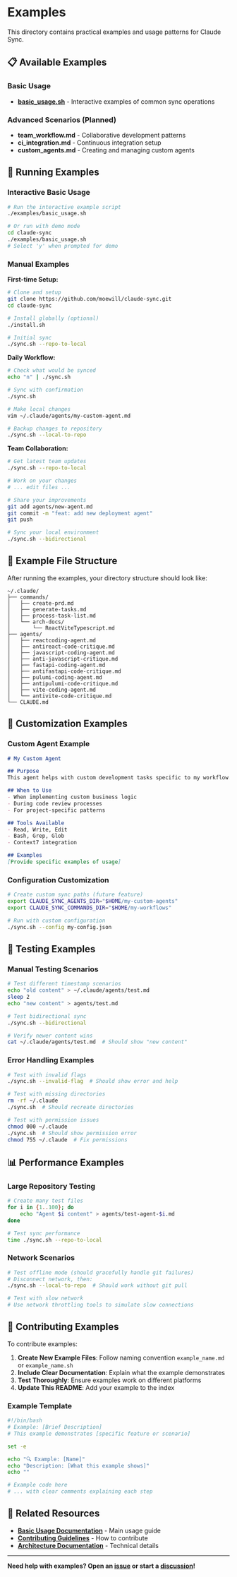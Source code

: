 # Examples

This directory contains practical examples and usage patterns for Claude Sync.

## 📋 Available Examples

### Basic Usage
- **[basic_usage.sh](basic_usage.sh)** - Interactive examples of common sync operations

### Advanced Scenarios (Planned)
- **team_workflow.md** - Collaborative development patterns
- **ci_integration.md** - Continuous integration setup
- **custom_agents.md** - Creating and managing custom agents

## 🚀 Running Examples

### Interactive Basic Usage
```bash
# Run the interactive example script
./examples/basic_usage.sh

# Or run with demo mode
cd claude-sync
./examples/basic_usage.sh
# Select 'y' when prompted for demo
```

### Manual Examples

**First-time Setup:**
```bash
# Clone and setup
git clone https://github.com/moewill/claude-sync.git
cd claude-sync

# Install globally (optional)
./install.sh

# Initial sync
./sync.sh --repo-to-local
```

**Daily Workflow:**
```bash
# Check what would be synced
echo "n" | ./sync.sh

# Sync with confirmation
./sync.sh

# Make local changes
vim ~/.claude/agents/my-custom-agent.md

# Backup changes to repository
./sync.sh --local-to-repo
```

**Team Collaboration:**
```bash
# Get latest team updates
./sync.sh --repo-to-local

# Work on your changes
# ... edit files ...

# Share your improvements
git add agents/new-agent.md
git commit -m "feat: add new deployment agent"
git push

# Sync your local environment
./sync.sh --bidirectional
```

## 📝 Example File Structure

After running the examples, your directory structure should look like:

```
~/.claude/
├── commands/
│   ├── create-prd.md
│   ├── generate-tasks.md
│   ├── process-task-list.md
│   └── arch-docs/
│       └── ReactViteTypescript.md
├── agents/
│   ├── reactcoding-agent.md
│   ├── antireact-code-critique.md
│   ├── javascript-coding-agent.md
│   ├── anti-javascript-critique.md
│   ├── fastapi-coding-agent.md
│   ├── antifastapi-code-critique.md
│   ├── pulumi-coding-agent.md
│   ├── antipulumi-code-critique.md
│   ├── vite-coding-agent.md
│   └── antivite-code-critique.md
└── CLAUDE.md
```

## 🔧 Customization Examples

### Custom Agent Example
```markdown
# My Custom Agent

## Purpose
This agent helps with custom development tasks specific to my workflow.

## When to Use
- When implementing custom business logic
- During code review processes
- For project-specific patterns

## Tools Available
- Read, Write, Edit
- Bash, Grep, Glob
- Context7 integration

## Examples
[Provide specific examples of usage]
```

### Configuration Customization
```bash
# Create custom sync paths (future feature)
export CLAUDE_SYNC_AGENTS_DIR="$HOME/my-custom-agents"
export CLAUDE_SYNC_COMMANDS_DIR="$HOME/my-workflows"

# Run with custom configuration
./sync.sh --config my-config.json
```

## 🧪 Testing Examples

### Manual Testing Scenarios
```bash
# Test different timestamp scenarios
echo "old content" > ~/.claude/agents/test.md
sleep 2
echo "new content" > agents/test.md

# Test bidirectional sync
./sync.sh --bidirectional

# Verify newer content wins
cat ~/.claude/agents/test.md  # Should show "new content"
```

### Error Handling Examples
```bash
# Test with invalid flags
./sync.sh --invalid-flag  # Should show error and help

# Test with missing directories
rm -rf ~/.claude
./sync.sh  # Should recreate directories

# Test with permission issues
chmod 000 ~/.claude
./sync.sh  # Should show permission error
chmod 755 ~/.claude  # Fix permissions
```

## 📊 Performance Examples

### Large Repository Testing
```bash
# Create many test files
for i in {1..100}; do
    echo "Agent $i content" > agents/test-agent-$i.md
done

# Test sync performance
time ./sync.sh --repo-to-local
```

### Network Scenarios
```bash
# Test offline mode (should gracefully handle git failures)
# Disconnect network, then:
./sync.sh --local-to-repo  # Should work without git pull

# Test with slow network
# Use network throttling tools to simulate slow connections
```

## 🤝 Contributing Examples

To contribute examples:

1. **Create New Example Files**: Follow naming convention `example_name.md` or `example_name.sh`
2. **Include Clear Documentation**: Explain what the example demonstrates
3. **Test Thoroughly**: Ensure examples work on different platforms
4. **Update This README**: Add your example to the index

### Example Template
```bash
#!/bin/bash
# Example: [Brief Description]
# This example demonstrates [specific feature or scenario]

set -e

echo "🔍 Example: [Name]"
echo "Description: [What this example shows]"
echo ""

# Example code here
# ... with clear comments explaining each step
```

## 🔗 Related Resources

- **[Basic Usage Documentation](../README.md#usage)** - Main usage guide
- **[Contributing Guidelines](../CONTRIBUTING.md)** - How to contribute
- **[Architecture Documentation](../docs/ARCHITECTURE.md)** - Technical details

---

**Need help with examples? Open an [issue](https://github.com/moewill/claude-sync/issues) or start a [discussion](https://github.com/moewill/claude-sync/discussions)!**